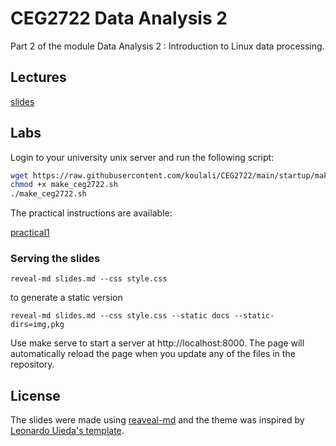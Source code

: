 # CEG2722 Data Analysis 2

Part 2 of the module Data Analysis 2 : Introduction to Linux data processing.

## Lectures

[slides](http://koulali.github.io/CEG2722/#/)

## Labs

Login to your university unix server and run the following script:

```bash
wget https://raw.githubusercontent.com/koulali/CEG2722/main/startup/make_ceg2722.sh
chmod +x make_ceg2722.sh
./make_ceg2722.sh
```


The practical instructions are available:

[practical1](https://github.com/koulali/CEG2722/blob/main/practicals.md)


### Serving the slides


```
reveal-md slides.md --css style.css
```

to generate a static version
```
reveal-md slides.md --css style.css --static docs --static-dirs=img,pkg
```

Use make serve to start a server at http://localhost:8000. The page will automatically reload the page when you update any of the files in the repository.


## License

The slides were made using [reaveal-md](https://github.com/webpro/reveal-md) and the theme was inspired by [Leonardo Uieda's template](https://github.com/leouieda/talk-template).


